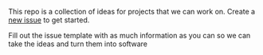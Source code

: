 This repo is a collection of ideas for projects that we can work on.  Create a [new issue](https://github.com/codefornola/project-ideas/issues/new) to get started.

Fill out the issue template with as much information as you can so we can take the ideas and turn them into software
